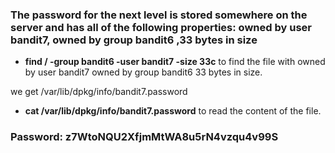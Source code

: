 ### The password for the next level is stored somewhere on the server and has all of the following properties: owned by user bandit7, owned by group bandit6 ,33 bytes in size

- **find / -group bandit6 -user bandit7 -size 33c** to find the file with
  owned by user bandit7
  owned by group bandit6
  33 bytes in size.

we get /var/lib/dpkg/info/bandit7.password

- **cat /var/lib/dpkg/info/bandit7.password** to read the content of the file.

### Password: z7WtoNQU2XfjmMtWA8u5rN4vzqu4v99S
